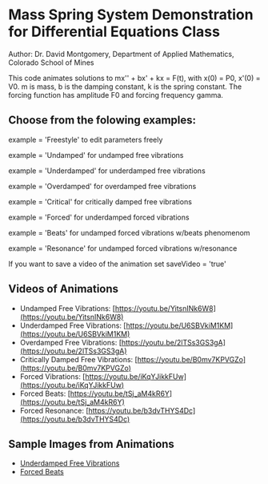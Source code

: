 # Mass Spring System Demonstration for Differential Equations Class
Author: Dr. David Montgomery, Department of Applied Mathematics, Colorado School of Mines

This code animates solutions to mx'' + bx' + kx = F(t), with x(0) = P0, x'(0) = V0.
m is mass, b is the damping constant, k is the spring constant.
The forcing function has amplitude F0 and forcing frequency gamma.

## Choose from the folowing examples:
example = 'Freestyle' to edit parameters freely

example = 'Undamped' for undamped free vibrations

example = 'Underdamped' for underdamped free vibrations

example = 'Overdamped' for overdamped free vibrations

example = 'Critical' for critically damped free vibrations

example = 'Forced' for underdamped forced vibrations

example = 'Beats' for undamped forced vibrations w/beats phenomenom

example = 'Resonance' for undamped forced vibrations w/resonance


If you want to save a video of the animation set saveVideo = 'true'

## Videos of Animations
*	Undamped Free Vibrations: [https://youtu.be/YitsnINk6W8](https://youtu.be/YitsnINk6W8)
*	Underdamped Free Vibrations: [https://youtu.be/U6SBVkiM1KM](https://youtu.be/U6SBVkiM1KM)
*	Overdamped Free Vibrations: [https://youtu.be/2lTSs3GS3gA](https://youtu.be/2lTSs3GS3gA)
*	Critically Damped Free Vibrations: [https://youtu.be/B0mv7KPVGZo](https://youtu.be/B0mv7KPVGZo)
*	Forced Vibrations: [https://youtu.be/iKqYJikkFUw](https://youtu.be/iKqYJikkFUw)
*	Forced Beats: [https://youtu.be/tSj_aM4kR6Y](https://youtu.be/tSj_aM4kR6Y)
*	Forced Resonance: [https://youtu.be/b3dvTHYS4Dc](https://youtu.be/b3dvTHYS4Dc)

## Sample Images from Animations
* [Underdamped Free Vibrations](https://github.com/d-montgomery/massSpringDiffEQ/assets/38367298/3cb2c83e-c31d-4e96-80ba-fd997c5b79ad)
* [Forced Beats](https://github.com/d-montgomery/massSpringDiffEQ/assets/38367298/3c0876f1-e33a-4a5f-87c7-8f9c4d6df990)
